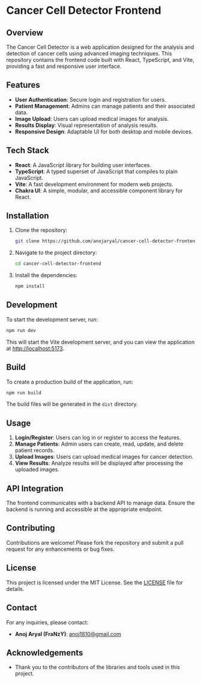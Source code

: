 # Cancer Cell Detector Frontend

## Overview

The Cancer Cell Detector is a web application designed for the analysis and detection of cancer cells using advanced imaging techniques. This repository contains the frontend code built with React, TypeScript, and Vite, providing a fast and responsive user interface.

## Features

- **User Authentication**: Secure login and registration for users.
- **Patient Management**: Admins can manage patients and their associated data.
- **Image Upload**: Users can upload medical images for analysis.
- **Results Display**: Visual representation of analysis results.
- **Responsive Design**: Adaptable UI for both desktop and mobile devices.

## Tech Stack

- **React**: A JavaScript library for building user interfaces.
- **TypeScript**: A typed superset of JavaScript that compiles to plain JavaScript.
- **Vite**: A fast development environment for modern web projects.
- **Chakra UI**: A simple, modular, and accessible component library for React.

## Installation

1. Clone the repository:

   ```bash
   git clone https://github.com/anojaryal/cancer-cell-detector-frontend.git
   ```

2. Navigate to the project directory:

   ```bash
   cd cancer-cell-detector-frontend
   ```

3. Install the dependencies:

   ```bash
   npm install
   ```

## Development

To start the development server, run:

```bash
npm run dev
```

This will start the Vite development server, and you can view the application at [http://localhost:5173](http://localhost:5173).

## Build

To create a production build of the application, run:

```bash
npm run build
```

The build files will be generated in the `dist` directory.

## Usage

1. **Login/Register**: Users can log in or register to access the features.
2. **Manage Patients**: Admin users can create, read, update, and delete patient records.
3. **Upload Images**: Users can upload medical images for cancer detection.
4. **View Results**: Analyze results will be displayed after processing the uploaded images.

## API Integration

The frontend communicates with a backend API to manage data. Ensure the backend is running and accessible at the appropriate endpoint.

## Contributing

Contributions are welcome! Please fork the repository and submit a pull request for any enhancements or bug fixes.

## License

This project is licensed under the MIT License. See the [LICENSE](LICENSE) file for details.

## Contact

For any inquiries, please contact:

- **Anoj Aryal (FraNzY)**: [anoj1810@gmail.com](mailto:anoj1810@gmail.com)

## Acknowledgements

- Thank you to the contributors of the libraries and tools used in this project.
